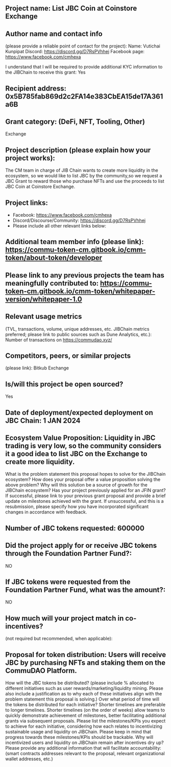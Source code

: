## Project name: List JBC Coin at Coinstore Exchange

## Author name and contact info 
(please provide a reliable point of contact for the project): 
Name: Vutichai Kunpipat
Discord: https://discord.gg/D7RsPVhhej
Facebook page: https://www.facebook.com/cmhexa

I understand that I will be required to provide additional KYC information to the JIBChain  to receive this grant: Yes

## Recipient address: 0x5B785fab869d2c2FA14e383CbEA15de17A361a6B


## Grant category: (DeFi, NFT, Tooling, Other)
Exchange

## Project description (please explain how your project works):
The CM team in charge of JIB Chain wants to create more liquidity in the ecosystem, so we would like to list JBC by the community,so we request a JBC Grant to reward those who purchase NFTs and use the proceeds to list JBC Coin at Coinstore Exchange.

## Project links:

* Facebook: https://www.facebook.com/cmhexa
* Discord/Discourse/Community: https://discord.gg/D7RsPVhhej
* Please include all other relevant links below:

## Additional team member info (please link): https://commu-token-cm.gitbook.io/cmm-token/about-token/developer

## Please link to any previous projects the team has meaningfully contributed to: https://commu-token-cm.gitbook.io/cmm-token/whitepaper-version/whitepaper-1.0

## Relevant usage metrics 
(TVL, transactions, volume, unique addresses, etc. JIBChain metrics preferred; please link to public sources such as Dune Analytics, etc.): Number of transactions on https://commudao.xyz/

## Competitors, peers, or similar projects 
(please link): Bitkub Exchange

## Is/will this project be open sourced? 
Yes


## Date of deployment/expected deployment on JBC Chain: 1 JAN 2024

## Ecosystem Value Proposition: Liquidity in JBC trading is very low, so the community considers it a good idea to list JBC on the Exchange to create more liquidity.

What is the problem statement this proposal hopes to solve for the JIBChain ecosystem?
How does your proposal offer a value proposition solving the above problem?
Why will this solution be a source of growth for the JIBChain ecosystem?
Has your project previously applied for an JFIN grant? If successful, please link to your previous grant proposal and provide a brief update on milestones achieved with the grant. If unsuccessful, and this is a resubmission, please specify how you have incorporated significant changes in accordance with feedback.

## Number of JBC tokens requested: 600000

## Did the project apply for or receive JBC tokens through the Foundation Partner Fund?:
NO

## If JBC tokens were requested from the Foundation Partner Fund, what was the amount?:
NO

## How much will your project match in co-incentives? 
(not required but recommended, when applicable):

## Proposal for token distribution: Users will receive JBC by purchasing NFTs and staking them on the CommuDAO Platform.

How will the JBC tokens be distributed? (please include % allocated to different initiatives such as user rewards/marketing/liquidity mining. Please also include a justification as to why each of these initiatives align with the problem statement this proposal is solving.)
Over what period of time will the tokens be distributed for each initiative? Shorter timelines are preferable to longer timelines. Shorter timelines (on the order of weeks) allow teams to quickly demonstrate achievement of milestones, better facilitating additional grants via subsequent proposals.
Please list the milestones/KPIs you expect to achieve for each initiative, considering how each relates to incentivizing sustainable usage and liquidity on JIBChain. Please keep in mind that progress towards these milestones/KPIs should be trackable.
Why will incentivized users and liquidity on JIBChain remain after incentives dry up?
Please provide any additional information that will facilitate accountability:(smart contracts addresses relevant to the proposal, relevant organizational wallet addresses, etc.)
